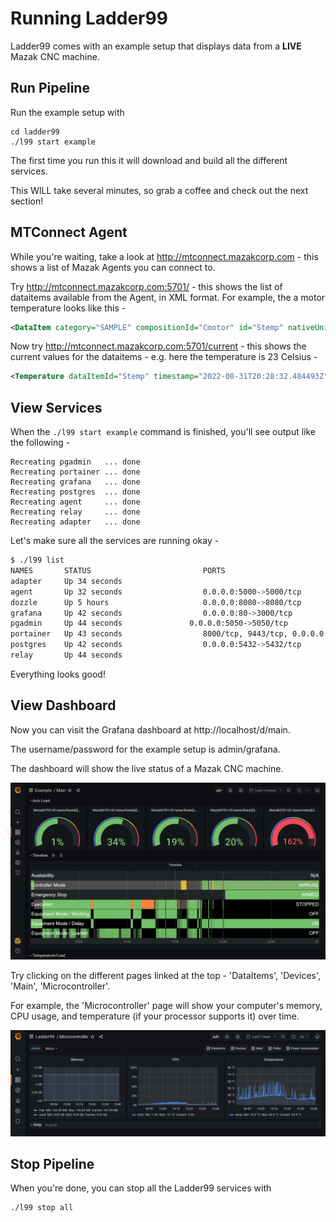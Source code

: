 # Running Ladder99

Ladder99 comes with an example setup that displays data from a **LIVE** Mazak CNC machine. 


## Run Pipeline

Run the example setup with

```
cd ladder99
./l99 start example
```

The first time you run this it will download and build all the different services. 

This WILL take several minutes, so grab a coffee and check out the next section!


## MTConnect Agent

While you're waiting, take a look at http://mtconnect.mazakcorp.com - this shows a list of Mazak Agents you can connect to. 

Try http://mtconnect.mazakcorp.com:5701/ - this shows the list of dataitems available from the Agent, in XML format. For example, the a motor temperature looks like this -

```xml
<DataItem category="SAMPLE" compositionId="Cmotor" id="Stemp" nativeUnits="CELSIUS" type="TEMPERATURE" units="CELSIUS"></DataItem>
```

Now try http://mtconnect.mazakcorp.com:5701/current - this shows the current values for the dataitems - e.g. here the temperature is 23 Celsius -

```xml
<Temperature dataItemId="Stemp" timestamp="2022-08-31T20:28:32.484493Z" compositionId="Cmotor" sequence="2664042">23</Temperature>
```


## View Services

When the `./l99 start example` command is finished, you'll see output like the following -

```
Recreating pgadmin   ... done
Recreating portainer ... done
Recreating grafana   ... done
Recreating postgres  ... done
Recreating agent     ... done
Recreating relay     ... done
Recreating adapter   ... done
```

Let's make sure all the services are running okay - 

```bash
$ ./l99 list
NAMES       STATUS                         PORTS
adapter     Up 34 seconds
agent       Up 32 seconds                  0.0.0.0:5000->5000/tcp
dozzle      Up 5 hours                     0.0.0.0:8080->8080/tcp
grafana     Up 42 seconds                  0.0.0.0:80->3000/tcp
pgadmin     Up 44 seconds               0.0.0.0:5050->5050/tcp
portainer   Up 43 seconds                  8000/tcp, 9443/tcp, 0.0.0.0:9000->9000/tcp
postgres    Up 42 seconds                  0.0.0.0:5432->5432/tcp
relay       Up 44 seconds
```

Everything looks good!


## View Dashboard

Now you can visit the Grafana dashboard at http://localhost/d/main. 

The username/password for the example setup is admin/grafana. 

The dashboard will show the live status of a Mazak CNC machine. 

![](_images/grafana-demo.png)

Try clicking on the different pages linked at the top - 'DataItems', 'Devices', 'Main', 'Microcontroller'.

For example, the 'Microcontroller' page will show your computer's memory, CPU usage, and temperature (if your processor supports it) over time. 

![](_images/ladder99-dash-micro.jpg)


## Stop Pipeline

When you're done, you can stop all the Ladder99 services with

```
./l99 stop all
```
